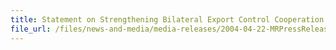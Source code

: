 ```yaml
---
title: Statement on Strengthening Bilateral Export Control Cooperation between the Ministry of Economy, Trade and Industry of Japan and Singapore Customs
file_url: /files/news-and-media/media-releases/2004-04-22-MRPressRelease.pdf
---
```

